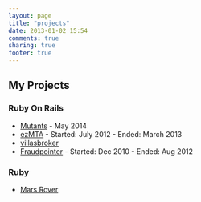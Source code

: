 ```yaml
---
layout: page
title: "projects"
date: 2013-01-02 15:54
comments: true
sharing: true
footer: true
---
```


## My Projects

### Ruby On Rails

* [Mutants](/projects/mutants/) - May 2014
* [ezMTA](/projects/ezmta/) - Started: July 2012 - Ended: March 2013
* [villasbroker](/projects/villasbroker/)
* [Fraudpointer](/projects/fraudpointer/) - Started: Dec 2010 - Ended: Aug 2012

### Ruby
* [Mars Rover](/projects/mars_rover/)
